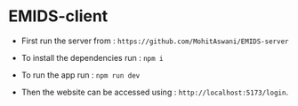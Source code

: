 # EMIDS-client

* First run the server from : ```https://github.com/MohitAswani/EMIDS-server``` 

* To install the dependencies run : ```npm i```

* To run the app run : ```npm run dev```

* Then the website can be accessed using : ```http://localhost:5173/login```.
